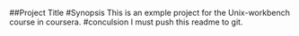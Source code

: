##Project Title
#Synopsis
This is an exmple project for the Unix-workbench course in coursera.
#conculsion
I must push this readme to git.

